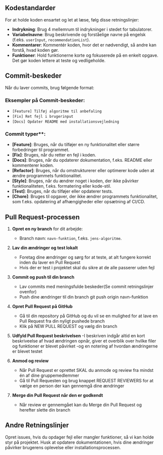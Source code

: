 ## Kodestandarder

For at holde koden ensartet og let at læse, følg disse retningslinjer:

- **Indrykning**: Brug 4 mellemrum til indrykninger i stedet for tabulatorer.
- **Variabelnavne**: Brug beskrivende og forståelige navne på engelsk (f.eks. `userInput`, `recommendationList`).
- **Kommentarer**: Kommentér koden, hvor det er nødvendigt, så andre kan forstå, hvad koden gør.
- **Funktioner**: Hold funktionerne korte og fokuserede på en enkelt opgave. Det gør koden lettere at teste og vedligeholde.

## Commit-beskeder

Når du laver commits, brug følgende format:

### Eksempler på Commit-beskeder:

- `[Feature] Tilføj algoritme til anbefaling`
- `[Fix] Ret fejl i brugerinput`
- `[Docs] Opdater README med installationsvejledning`

### Commit typer**:
- **[Feature]**: Bruges, når du tilføjer en ny funktionalitet eller større forbedringer til programmet.
- **[Fix]**: Bruges, når du retter en fejl i koden.
- **[Docs]**: Bruges, når du opdaterer dokumentation, f.eks. README eller kommenterer koden.
- **[Refactor]**: Bruges, når du omstrukturerer eller optimerer kode uden at ændre programmets funktionalitet.
- **[Style]**: Bruges, når du ændrer noget i koden, der ikke påvirker funktionaliteten, f.eks. formatering eller kode-stil.
- **[Test]**: Bruges, når du tilføjer eller opdaterer tests.
- **[Chore]**: Bruges til opgaver, der ikke ændrer programmets funktionalitet, som f.eks. opdatering af afhængigheder eller opsætning af CI/CD.

## Pull Request-processen

1. **Opret en ny branch** for dit arbejde:
   - Branch navn: `navn-funktion`, f.eks. `jens-algoritme`.
  
2. **Lav din ændringer og test lokalt**
   - Foretag dine ændringer og sørg for at teste, at alt fungere korrekt inden du laver en Pull Request
   - Hvis der er test i projektet skal du sikre at de alle passerer uden fejl
  
3. **Commit og push til din branch**
   - Lav commits med meningsfulde beskeder(Se commit retningslinjer ovenfor)
   - Push dine ændringer til din branch
     git push origin navn-funktion

4. **Opret Pull Request på GitHub**
   - Gå til din repository på GitHub og du vil se en mulighed for at lave en Pull Request fra din nyligt pushede branch
   - Klik på NEW PULL REQUEST og vælg din branch

5. **Udfyld Pull Request beskrivelsen**
   -I beskriven indgår altid en kort beskriveelse af hvad ændringen opnår, giver et overblik over hvilke filer og funktioner er blevet påvirket
   -og en notering af hvordan ændringerne er blevet testet

6. **Anmod og review**
   - Når Pull Request er oprettet SKAL du anmode og review fra mindst én af dine gruppemedlemmer
   - Gå til Pull Requesten og brug knappet REQUEST REVIEWERS for at vælge en person der kan gennemgå dine ændringer

7. **Merge din Pull Request når den er godkendt**
   - Når review er gennemgået kan du Merge din Pull Request og herefter slette din branch
## Andre Retningslinjer
Opret issues, hvis du opdager fejl eller mangler funktioner, så vi kan holde styr på projektet.
Husk at opdatere dokumentationen, hvis dine ændringer påvirker brugerens oplevelse eller installationsprocessen.



